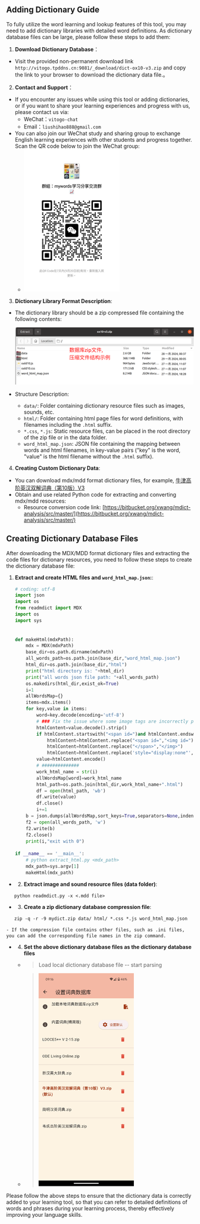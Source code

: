 
## Adding Dictionary Guide

To fully utilize the word learning and lookup features of this tool, you may need to add dictionary libraries with detailed word definitions. As dictionary database files can be large, please follow these steps to add them:


1. **Download Dictionary Database**：
- Visit the provided non-permanent download link  `http://vitogo.tpddns.cn:9081/_download/dict-ox10-v3.zip` and copy the link to your browser to download the dictionary data file.。

2. **Contact and Support**：
- If you encounter any issues while using this tool or adding dictionaries, or if you want to share your learning experiences and progress with us, please contact us via:
    - WeChat：`vitogo-chat`
    - Email：`liushihao888@gmail.com`
- You can also join our WeChat study and sharing group to exchange English learning experiences with other students and progress together. Scan the QR code below to join the WeChat group:
    - <img src="https://raw.githubusercontent.com/vito-go/assets/master/mywords/images/wechat-group.png" style="width: 256px">

3. **Dictionary Library Format Description**:
- The dictionary library should be a zip compressed file containing the following contents:

  ![zip-dict.png](https://raw.githubusercontent.com/vito-go/assets/master/mywords/images/zip-dict.png)

- Structure Description:
    - `data/`: Folder containing dictionary resource files such as images, sounds, etc.
    - `html/`: Folder containing html page files for word definitions, with filenames including the `.html` suffix.
    - `*.css`, `*.js`:  Static resource files, can be placed in the root directory of the zip file or in the data folder.
    - `word_html_map.json`: JSON file containing the mapping between words and html filenames, in key-value pairs ("key" is the word, "value" is the html filename without the `.html` suffix).

4. **Creating Custom Dictionary Data**:
- You can download mdx/mdd format dictionary files, for example, [牛津高阶英汉双解词典（第10版）V3](http://louischeung.top:225/mdict%E8%AF%8D%E5%85%B8%E5%8C%85/%E7%89%9B%E6%B4%A5%E9%AB%98%E9%98%B6%E8%8B%B1%E6%B1%89%E5%8F%8C%E8%A7%A3%E8%AF%8D%E5%85%B8%EF%BC%88%E7%AC%AC10%E7%89%88%EF%BC%89V3/)
- Obtain and use related Python code for extracting and converting mdx/mdd resources:
    - Resource conversion code link: [https://bitbucket.org/xwang/mdict-analysis/src/master/](https://bitbucket.org/xwang/mdict-analysis/src/master/)

## Creating Dictionary Database Files


After downloading the MDX/MDD format dictionary files and extracting the code files for dictionary resources, you need to follow these steps to create the dictionary database file:
1. **Extract and create HTML files and `word_html_map.json`:**:
    ```python
    # coding: utf-8
    import json
    import os
    from readmdict import MDX
    import os
    import sys
    
     
    def makeHtml(mdxPath):
        mdx = MDX(mdxPath)
        base_dir=os.path.dirname(mdxPath)
        all_words_path=os.path.join(base_dir,"word_html_map.json")
        html_dir=os.path.join(base_dir,"html")
        print("html directory is: "+html_dir)
        print("all words json file path: "+all_words_path)
        os.makedirs(html_dir,exist_ok=True)
        i=1
        allWordsMap={}
        items=mdx.items()
        for key,value in items:
            word=key.decode(encoding='utf-8')
            # ### Fix the issue where some image tags are incorrectly placed within span tags in certain dictionary HTML files. If there are no such issues, you can comment out the replacement logic below.
            htmlContent=value.decode().strip()
            if htmlContent.startswith("<span id=")and htmlContent.endswith("</span>") and 'src="data:image/' in htmlContent:
                htmlContent=htmlContent.replace("<span id=","<img id=")
                htmlContent=htmlContent.replace("</span>","</img>")
                htmlContent=htmlContent.replace('style="display:none"','style="max-width: 100%"')
            value=htmlContent.encode()
            # ##############
            work_html_name = str(i)
            allWordsMap[word]=work_html_name
            html_path=os.path.join(html_dir,work_html_name+".html")
            df = open(html_path, 'wb')
            df.write(value)
            df.close()
            i+=1
        b = json.dumps(allWordsMap,sort_keys=True,separators=None,indent="  ",ensure_ascii=False,)
        f2 = open(all_words_path, 'w')
        f2.write(b)
        f2.close()
        print(i,"exit with 0")
    
    if __name__ == '__main__':
        # python extract_html.py <mdx_path>
        mdx_path=sys.argv[1]
        makeHtml(mdx_path)
    ```


- 2. **Extract image and sound resource files (data folder)**:
```shell
   python readmdict.py -x <.mdd file>
```
- 3. **Create a zip dictionary database compression file**:
```shell
   zip -q -r -9 mydict.zip data/ html/ *.css *.js word_html_map.json
```
    - If the compression file contains other files, such as .ini files, you can add the corresponding file names in the zip command.
- 4. **Set the above dictionary database files as the dictionary database files**
    - > Load local dictionary database file -- start parsing
    - > <img src="https://raw.githubusercontent.com/vito-go/assets/master/mywords/images/add-dict.png" style="width: 256px">

Please follow the above steps to ensure that the dictionary data is correctly added to your learning tool, so that you can refer to detailed definitions of words and phrases during your learning process, thereby effectively improving your language skills.
